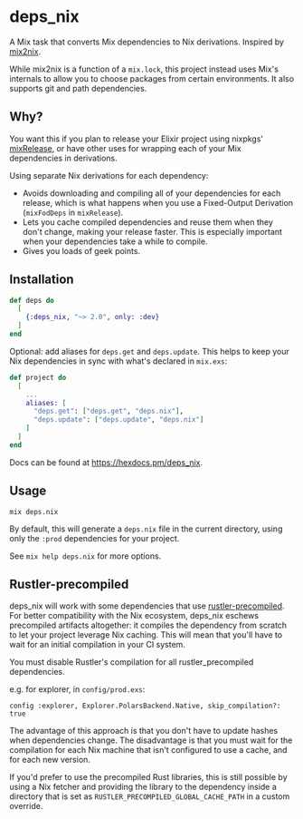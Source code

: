 # deps_nix

A Mix task that converts Mix dependencies to Nix derivations. Inspired by
[mix2nix](https://github.com/ydlr/mix2nix).

While mix2nix is a function of a `mix.lock`, this project instead uses Mix's
internals to allow you to choose packages from certain environments. It also
supports git and path dependencies.

## Why?

You want this if you plan to release your Elixir project using nixpkgs'
[mixRelease](https://github.com/NixOS/nixpkgs/blob/master/pkgs/development/beam-modules/mix-release.nix),
or have other uses for wrapping each of your Mix dependencies in derivations.

Using separate Nix derivations for each dependency:

- Avoids downloading and compiling all of your dependencies for each release,
  which is what happens when you use a Fixed-Output Derivation (`mixFodDeps` in
  `mixRelease`).
- Lets you cache compiled dependencies and reuse them when they don't change,
  making your release faster. This is especially important when your
  dependencies take a while to compile.
- Gives you loads of geek points.

## Installation

```elixir
def deps do
  [
    {:deps_nix, "~> 2.0", only: :dev}
  ]
end
```

Optional: add aliases for `deps.get` and `deps.update`. This helps to keep your
Nix dependencies in sync with what's declared in `mix.exs`:

```elixir
def project do
  [
    ...
    aliases: [
      "deps.get": ["deps.get", "deps.nix"],
      "deps.update": ["deps.update", "deps.nix"]
    ]
  ]
end
```

Docs can be found at <https://hexdocs.pm/deps_nix>.

## Usage

```shell
mix deps.nix
```

By default, this will generate a `deps.nix` file in the current directory,
using only the `:prod` dependencies for your project.

See `mix help deps.nix` for more options.

## Rustler-precompiled

deps_nix will work with some dependencies that use
[rustler-precompiled](https://github.com/philss/rustler_precompiled). For better
compatibility with the Nix ecosystem, deps_nix eschews precompiled artifacts
altogether: it compiles the dependency from scratch to let your project
leverage Nix caching. This will mean that you'll have to wait for an initial
compilation in your CI system.

You must disable Rustler's compilation for all rustler_precompiled dependencies.

e.g. for explorer, in `config/prod.exs`:

```
config :explorer, Explorer.PolarsBackend.Native, skip_compilation?: true
```

The advantage of this approach is that you don't have to update hashes when
dependencies change. The disadvantage is that you must wait for the compilation
for each Nix machine that isn't configured to use a cache, and for each new
version.

If you'd prefer to use the precompiled Rust libraries, this is still possible
by using a Nix fetcher and providing the library to the dependency inside a
directory that is set as `RUSTLER_PRECOMPILED_GLOBAL_CACHE_PATH` in a custom
override.

